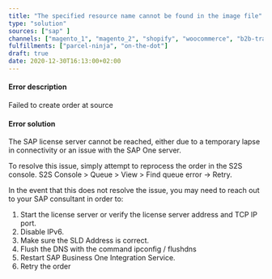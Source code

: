 ```yaml
---
title: "The specified resource name cannot be found in the image file"
type: "solution"
sources: ["sap" ]
channels: ["magento_1", "magento_2", "shopify", "woocommerce", "b2b-trade-store", "takealot"]
fulfillments: ["parcel-ninja", "on-the-dot"]
draft: true
date: 2020-12-30T16:13:00+02:00
---
```


#### Error description
Failed to create order at source

#### Error solution
The SAP license server cannot be reached, either due to a temporary lapse in connectivity or an issue with the SAP One server.

To resolve this issue, simply attempt to reprocess the order in the S2S console.  S2S Console > Queue > View > Find queue error -> Retry.

In the event that this does not resolve the issue, you may need to reach out to your SAP consultant in order to:

1. Start the license server or verify the license server address and TCP IP port. 
2. Disable IPv6.
2. Make sure the SLD Address is correct.
2. Flush the DNS with the command ipconfig / flushdns
2. Restart SAP Business One Integration Service.
2. Retry the order



